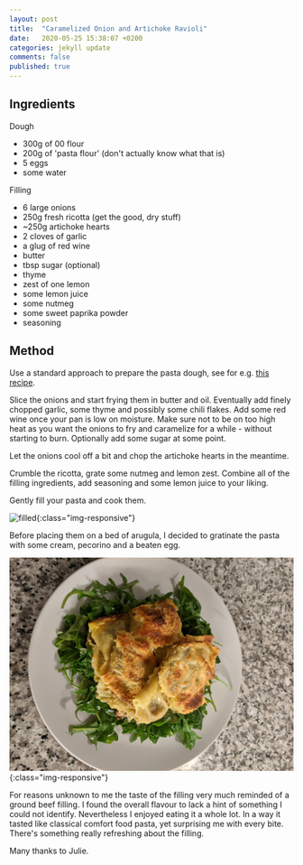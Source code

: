 ```yaml
---
layout: post
title:  "Caramelized Onion and Artichoke Ravioli"
date:   2020-05-25 15:38:07 +0200
categories: jekyll update
comments: false
published: true
---
```

## Ingredients
Dough
- 300g of 00 flour
- 200g of 'pasta flour' (don't actually know what that is)
- 5 eggs
- some water

Filling
- 6 large onions
- 250g fresh ricotta (get the good, dry stuff)
- ~250g artichoke hearts
- 2 cloves of garlic
- a glug of red wine
- butter
- tbsp sugar (optional)
- thyme
- zest of one lemon
- some lemon juice
- some nutmeg
- some sweet paprika powder
- seasoning

## Method

Use a standard approach to prepare the pasta dough, see for e.g. 
[this recipe](https://leitesculinaria.com/40229/recipes-homemade-pasta-dough.html).

Slice the onions and start frying them in butter and oil. Eventually add finely chopped garlic, some thyme and
possibly some chili flakes. Add some red wine once your pan is low on moisture. Make sure not to be on too high
heat as you want the onions to fry and caramelize for a while - without starting to burn. Optionally add some sugar
at some point.

Let the onions cool off a bit and chop the artichoke hearts in the meantime.

Crumble the ricotta, grate some nutmeg and lemon zest. Combine all of the filling ingredients, add seasoning and 
some lemon juice to your liking. 

Gently fill your pasta and cook them.

![filled](/imgs/ravioli/filled.jpg){:class="img-responsive"}

Before placing them on a bed of arugula, I decided to gratinate the pasta with some cream, pecorino and a
beaten egg.

![grattin](/imgs/ravioli/grattin.jpg){:class="img-responsive"}

For reasons unknown to me the taste of the filling very much reminded of a ground beef filling.
I found the overall flavour to lack a hint of something I could not identify. Nevertheless I
enjoyed eating it a whole lot. In a way it tasted like classical comfort food pasta, yet surprising
me with every bite. There's something really refreshing about the filling.

Many thanks to Julie.